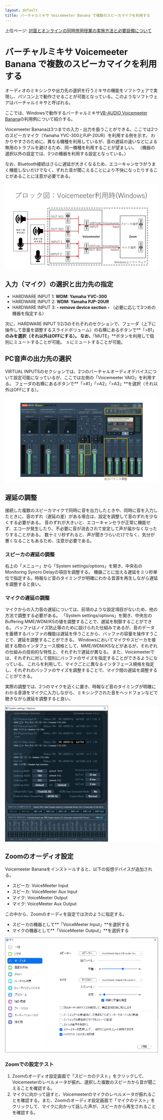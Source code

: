```yaml
---
layout: default
title: バーチャルミキサ Voicemeeter Banana で複数のスピーカマイクを利用する 
---
```

上位ページ: [対面とオンラインの同時併用授業の実施方法と必要設備について](zoom-hybrid-use)

# バーチャルミキサ Voicemeeter Banana で複数のスピーカマイクを利用する

オーディオのミキシンクや出力先の選択を行うミキサの機能をソフトウェアで実現し、パソコン上で動作させることが可能となっている。このようなソフトウェアはバーチャルミキサと呼ばれる。

ここでは、Windowsで動作するバーチャルミキサ[VB-AUDIO Voicemeeter Banana](https://www.vb-audio.com/Voicemeeter/banana.htm)の利用例について紹介する。

Voicemeeter Bananaは3つまでの入力・出力を扱うことができる。ここでは2つのスピーカマイク（Yamaha YVC-300とPJP-20UR）を利用する例を示す。
わかりやすさのために、異なる機種を利用しているが、音の遅延の違いなどによる無用のトラブルを避けるため、同一機種を利用することが望ましい。
（機器の選択以外の設定では、3つの機器を利用する設定となっている。）

なお、Bluetooth接続はさらに遅延が大きくなるため、エコーキャンセラがうまく機能しないだけでなく、ずれた音が聞こえることにより不快になったりすることがあることに注意が必要である。

![VoiceMeeter利用ブロック図](audio-block-voicemeeter.png)

## 入力（マイク）の選択と出力先の指定

- HARDWARE INPUT 1: **WDM: Yamaha YVC-300**
- HARDWARE INPUT 2: **WDM: Yamaha PJP-20UR**
- HARDWARE INPUT 3: **- remove device section -** （必要に応じて3つめの機器を指定する）

次に、HARDWARE INPUT 1/2/3のそれぞれのセクションで、フェーダ（上下に操作して音量を調整するスライドボリューム）の右横にあるボタンで**「>B1」**のみを選択（それ以外はOFFにする）。
なお、**「MUTE」**ボタンを利用して個別にミュートすることが可能。
ｓにミュートすることが可能。

## PC音声の出力先の選択

VIRTUAL INPUTSのセクションでは、2つのバーチャルオーディオデバイスについて設定可能になっているが、ここでは左側の「Voicemeeter VAIO」を利用する。
フェーダの右横にあるボタンで**「>A1」「>A2」「>A3」**を選択（それ以外はOFFにする）。

![VoiceMeeterの出力設定](voicemeeter-config-out.png)

## 遅延の調整

接続した複数のスピーカマイクで同時に音を出力したときや、同時に音を入力したときに、音のずれ（遅延の差）がある場合は、設定を調整して音のずれを少なくする必要がある。
音のずれが大きいと、エコーキャンセラが正常に機能せず、エコーが発生したり、不必要に音が消去されて安定して声が届かなくなったりすることがある。
数十ミリ秒ずれると、声が聞きづらいだけでなく、気分が悪くなることもあるため、注意が必要である。

### スピーカの遅延の調整

右上の「メニュー」から「System settings/options」を開き、中央右のMonitoring Syncro Delayの項目を調整する。
機器ごとに加える遅延をミリ秒単位で指定する。時報など音のタイミングが明確にわかる音源を再生しながら遅延を調整すると良い。

### マイクの遅延の調整

マイクからの入力音の遅延については、前項のような設定項目がないため、他の方法で調整する必要がある。
「System settings/options」を開き、中央左のBuffering MME/WDM/KSの値を調整することで、遅延を制御することができる。
バッファはノイズ防止等のために設けられた仕組みであるが、音のデータを蓄積するバッファの機能は遅延を伴うことから、バッファの容量を操作すうことで、遅延を調整することができる。
Windowsにおいてマイクやスピーカを接続する際のインタフェース規格として、MME/WDM/KSなどがあるが、それぞれの仕組みの技術的な特性上、それぞれで遅延が異なる。
また、Voicemeeterでは、それぞれに対して個別にバッファのサイズを指定することができるようになっている。
これらを利用して、マイクごとに異なるインタフェース規格を指定し、それぞれのバッファのサイズを調整することで、マイク間の遅延を調整することができる。

実際の調整では、2つのマイクを近くに置き、時報など音のタイミングが明確にわかる音源をマイクに入力しながら、ミキシングされた音をヘッドフォンなどで聴きながら遅延を調整すると良い。

![Voicemeeterのoptions設定](voicemeeter-options.png)


## Zoomのオーディオ設定

Voicemeeter Bananaをインストールすると、以下の仮想デバイスが追加される。

- スピーカ: VoiceMeeter Input
- スピーカ: VoiceMeeter Aux Input
- マイク: VoiceMeeter Output
- マイク: VoiceMeeter Aux Output

この中から、Zoomのオーディを設定では次のように指定する。

- スピーカの機器として**「VoiceMeeter Input」**を選択する
- マイクの機器として**「VoiceMeeter Output」**を選択する

![Zoomのオーディオ設定](zoom-setting-voicemeeter.png)

### Zoomでの設定テスト

1. Zoomのオーディオ設定画面で「スピーカのテスト」をクリックして、Voicemeeterのレベルメータが振れ、選択した複数のスピーカから音が聞こえることを確認する。
2. マイクに向かって話すと、Voicemeeterのマイクのレベルメータが振れることを確認する。また、Zoomのオーディオ設定画面で「マイクのテスト」をクリックして、マイクに向かって話した声が、スピーカから再生されることを確認する。

